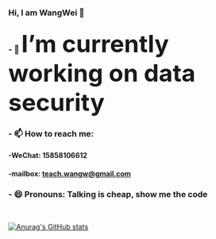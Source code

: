 ### Hi, I am WangWei 👋

### - 🔭 <font size=30>I’m currently working on data security</font>

### - 📫 How to reach me: 
#### -WeChat: 15858106612 
#### -mailbox: teach.wangw@gmail.com

### - 😄 Pronouns: Talking is cheap, show me the code
<br>

[![Anurag's GitHub stats](https://github-readme-stats.vercel.app/api?username=1261385937&show_icons=true&theme=great-gatsby)](https://github.com/anuraghazra/github-readme-stats)

<!--
**1261385937/1261385937** is a ✨ _special_ ✨ repository because its `README.md` (this file) appears on your GitHub profile.

Here are some ideas to get you started:

- 🔭 I’m currently working on ...
- 🌱 I’m currently learning ...
- 👯 I’m looking to collaborate on ...
- 🤔 I’m looking for help with ...
- 💬 Ask me about ...
- 📫 How to reach me: ...
- 😄 Pronouns: ...
- ⚡ Fun fact: ...
-->

